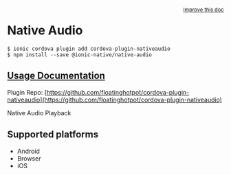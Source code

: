<a style="float:right;font-size:12px;" href="http://github.com/ionic-team/ionic-native/edit/master/src/@ionic-native/plugins/native-audio/index.ts#L1">
  Improve this doc
</a>

# Native Audio

```
$ ionic cordova plugin add cordova-plugin-nativeaudio
$ npm install --save @ionic-native/native-audio
```

## [Usage Documentation](https://ionicframework.com/docs/native/native-audio/)

Plugin Repo: [https://github.com/floatinghotpot/cordova-plugin-nativeaudio](https://github.com/floatinghotpot/cordova-plugin-nativeaudio)

Native Audio Playback

## Supported platforms
- Android
- Browser
- iOS



